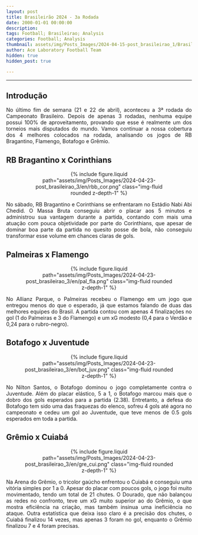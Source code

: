 ```yaml
---
layout: post
title: Brasileirão 2024 - 3a Rodada
date: 2000-01-01 00:00:00
description:
tags: Football; Brasileirao; Analysis
categories: Football; Analysis
thumbnail: assets/img/Posts_Images/2024-04-15-post_brasileirao_1/Brasileirao_Assai_2022.png
author: Ace Laboratory Football Team
hidden: true
hidden_post: true

---
```


---
<h2>Introdução</h2>

<div style="text-align: justify">
<p align="justify">
No último fim de semana (21 e 22 de abril), aconteceu a 3ª rodada do Campeonato Brasileiro. Depois de apenas 3 rodadas, nenhuma equipe possui 100% de aproveitamento, provando que esse é realmente um dos torneios mais disputados do mundo. Vamos continuar a nossa cobertura dos 4 melhores colocados na rodada, analisando os jogos de RB Bragantino, Flamengo, Botafogo e Grêmio.

</p>
</div>

<h2>RB Bragantino x Corinthians</h2>

<div style="text-align: justify">

<div style="width: 80%; margin: 0 auto; text-align: center;">
{% include figure.liquid path="assets/img/Posts_Images/2024-04-23-post_brasileirao_3/en/rbb_cor.png" class="img-fluid rounded z-depth-1" %}
</div>

<p align="justify">

No sábado, RB Bragantino e Corinthians se enfrentaram no Estádio Nabi Abi Chedid. O Massa Bruta conseguiu abrir o placar aos 5 minutos e administrou sua vantagem durante a partida, contando com mais uma atuação com pouca objetividade por parte do Corinthians, que apesar de dominar boa parte da partida no quesito posse de bola, não conseguiu transformar esse volume em chances claras de gols.



</p>

</div>


<h2>Palmeiras x Flamengo</h2>

<div style="text-align: justify">

<div style="width: 80%; margin: 0 auto; text-align: center;">
{% include figure.liquid path="assets/img/Posts_Images/2024-04-23-post_brasileirao_3/en/pal_fla.png" class="img-fluid rounded z-depth-1" %}
</div>

<p align="justify">
No Allianz Parque, o Palmeiras recebeu o Flamengo em um jogo que entregou menos do que o esperado, já que estamos falando de duas das melhores equipes do Brasil. A partida contou com apenas 4 finalizações no gol (1 do Palmeiras e 3 do Flamengo) e um xG modesto (0,4 para o Verdão e 0,24 para o rubro-negro).

</p>

</div>

<h2>Botafogo x Juventude
</h2>

<div style="text-align: justify">

<div style="width: 80%; margin: 0 auto; text-align: center;">
{% include figure.liquid path="assets/img/Posts_Images/2024-04-23-post_brasileirao_3/en/bot_juv.png" class="img-fluid rounded z-depth-1" %}
</div>

<p align="justify">
No Nilton Santos, o Botafogo dominou o jogo completamente contra o Juventude. Além do placar elástico, 5 a 1, o Botafogo marcou mais que o dobro dos gols esperados para a partida (2.38). Entretanto, a defesa do Botafogo tem sido uma das fraquezas do elenco, sofreu 4 gols até agora no campeonato e cedeu um gol ao Juventude, que teve menos de 0.5 gols esperados em toda a partida.



</p>

</div>

<h2>Grêmio x Cuiabá</h2>

<div style="text-align: justify">

<div style="width: 80%; margin: 0 auto; text-align: center;">
{% include figure.liquid path="assets/img/Posts_Images/2024-04-23-post_brasileirao_3/en/gre_cui.png" class="img-fluid rounded z-depth-1" %}
</div>

<p align="justify">

Na Arena do Grêmio, o tricolor gaúcho enfrentou o Cuiabá e conseguiu uma vitória simples por 1 a 0. Apesar do placar com poucos gols, o jogo foi muito movimentado, tendo um total de 21 chutes. O Dourado, que não balançou as redes no confronto, teve um xG muito superior ao do Grêmio, o que mostra eficiência na criação, mas também insinua uma ineficiência no ataque. Outra estatística que deixa isso claro é a precisão dos chutes, o Cuiabá finalizou 14 vezes, mas apenas 3 foram no gol, enquanto o Grêmio finalizou 7 e 4 foram precisas.


</p>

</div>
